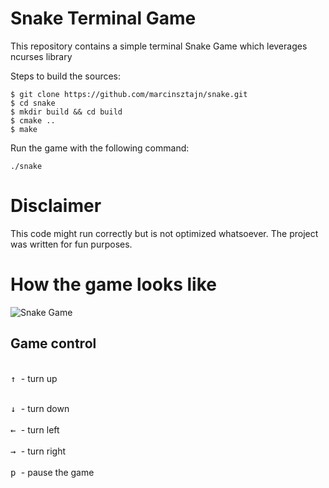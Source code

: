 # Snake Terminal Game


This repository contains a simple terminal Snake Game which leverages ncurses library

Steps to build the sources:

```
$ git clone https://github.com/marcinsztajn/snake.git
$ cd snake
$ mkdir build && cd build 
$ cmake .. 
$ make 
```

Run the game with the following command:

```
./snake
```

# Disclaimer

This code might run correctly but is not optimized whatsoever. The project was written for fun purposes.

# How the game looks like 

![Snake Game](https://i.ibb.co/KFb6gJT/snake.png)

## Game control

<br><kbd> &uarr; </kbd> - turn up </br>

<br><kbd> &darr; </kbd> - turn down </br>
<br><kbd> &larr; </kbd> - turn left </br>
<br><kbd> &rarr; </kbd> - turn right </br>
<br><kbd> p </kbd> - pause the game </br>



